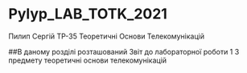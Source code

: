 # Pylyp_LAB_TOTK_2021
Пилип Сергій ТР-35 Теоретичні Основи Телекомунікацій

##В даному розділі розташований Звіт до лабораторної роботи 1 З предмету теоретичні основи телекомунікацій
